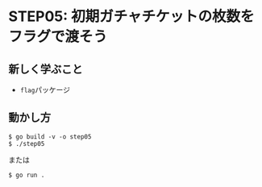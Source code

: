 # STEP05: 初期ガチャチケットの枚数をフラグで渡そう

## 新しく学ぶこと

* `flag`パッケージ

## 動かし方

```
$ go build -v -o step05
$ ./step05
```

または

```
$ go run .
```

